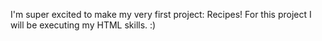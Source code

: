 I'm super excited to make my very first project: Recipes!
For this project I will be executing my HTML skills. :)